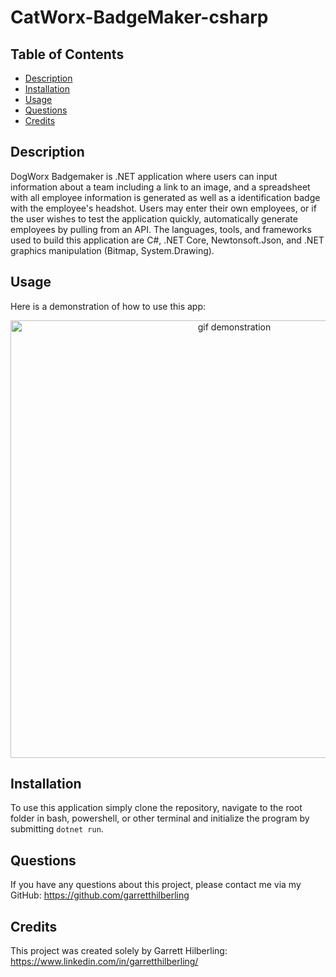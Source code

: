 # CatWorx-BadgeMaker-csharp

## Table of Contents
* [Description](#Description)
* [Installation](#Installation)
* [Usage](#Usage)
* [Questions](#Questions)
* [Credits](#Credits)

## Description
DogWorx Badgemaker is .NET application where users can input information about a team including a link to an image, and a spreadsheet with all employee information is generated as well as a identification badge with the employee's headshot. Users may enter their own employees, or if the user wishes to test the application quickly, automatically generate employees by pulling from an API. The languages, tools, and frameworks used to build this application are C#, .NET Core, Newtonsoft.Json, and .NET graphics manipulation (Bitmap, System.Drawing).

## Usage
Here is a demonstration of how to use this app:

<div align="center">
        <img alt="gif demonstration" src="./assets/img/gif_demonstration.gif" width="700" />
</div>


## Installation
To use this application simply clone the repository, navigate to the root folder in bash, powershell, or other terminal and initialize the program by submitting `dotnet run`.

## Questions
If you have any questions about this project, please contact me via my GitHub: https://github.com/garretthilberling

## Credits
This project was created solely by Garrett Hilberling: https://www.linkedin.com/in/garretthilberling/
